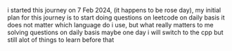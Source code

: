 i started this journey on 7 Feb 2024, (it happens to be rose day), my initial plan for this journey is to start doing questions on leetcode on daily basis it does not matter which language do i use, but what really matters to me solving questions on daily basis maybe one day i will switch to the cpp but still alot of things to learn before that
